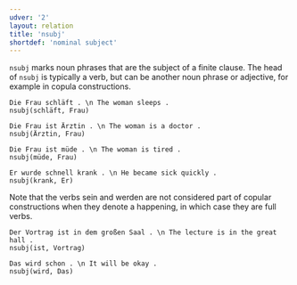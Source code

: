 ```yaml
---
udver: '2'
layout: relation
title: 'nsubj'
shortdef: 'nominal subject'
---
```


`nsubj` marks noun phrases that are the subject of a finite clause. The head of `nsubj` is typically a verb, but can be another noun phrase or adjective, for example in copula constructions.

~~~ sdparse
Die Frau schläft . \n The woman sleeps .
nsubj(schläft, Frau)
~~~

~~~ sdparse
Die Frau ist Ärztin . \n The woman is a doctor .
nsubj(Ärztin, Frau)
~~~

~~~ sdparse
Die Frau ist müde . \n The woman is tired .
nsubj(müde, Frau)
~~~

~~~ sdparse
Er wurde schnell krank . \n He became sick quickly .
nsubj(krank, Er)
~~~

Note that the verbs sein and werden are not considered part of copular constructions when they denote a happening, in which case they are full verbs.

~~~ sdparse
Der Vortrag ist in dem großen Saal . \n The lecture is in the great hall .
nsubj(ist, Vortrag)
~~~

~~~ sdparse
Das wird schon . \n It will be okay .
nsubj(wird, Das)
~~~
<!-- Interlanguage links updated Út zář 29 18:41:28 CEST 2020 -->
